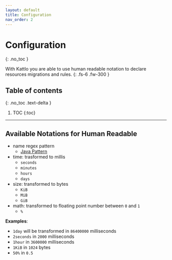 ```yaml
---
layout: default
title: Configuration
nav_order: 2
---
```


# Configuration
{: .no_toc }

With Kattlo you are able to use human readable notation to declare resources
migrations and rules.
{: .fs-6 .fw-300 }

## Table of contents
{: .no_toc .text-delta }

1. TOC
{:toc}

---

## Available Notations for Human Readable

- name regex pattern
  - [Java Pattern](https://docs.oracle.com/en/java/javase/11/docs/api/java.base/java/util/regex/Pattern.html)
- time: trasformed to millis
  - `seconds`
  - `minutes`
  - `hours`
  - `days`
- size: transformed to bytes
  - `KiB`
  - `MiB`
  - `GiB`
- math: transformed to floating point number between `0` and `1`
  - `%`

__Examples__:

- `1day` will be transformed in `86400000` milliseconds
- `2seconds` in `2000` milliseconds
- `1hour` in `3600000` milliseconds
- `1KiB` in `1024` bytes
- `50%` in `0.5`

